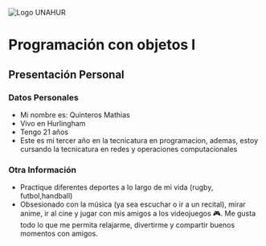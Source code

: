![Logo UNAHUR](./UNAHUR.png)

# Programación con objetos I
## Presentación Personal

### Datos Personales
- Mi nombre es: Quinteros Mathias
- Vivo en Hurlingham
- Tengo 21 años
- Este es mi tercer año en la tecnicatura en programacion, ademas, estoy cursando la tecnicatura en redes y operaciones computacionales
### Otra Información
- Practique diferentes deportes a lo largo de mi vida (rugby, futbol,handball)
- Obsesionado con la música (ya sea escuchar o ir a un recital), mirar anime, ir al cine y jugar con mis amigos a los videojuegos 🎮. Me gusta todo lo que me permita relajarme, divertirme y compartir buenos momentos con amigos.

